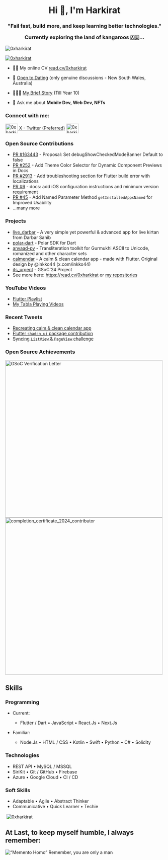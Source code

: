 <h1 align="center">Hi 👋, I'm Harkirat</h1>
<h3 align="center">"Fail fast, build more, and keep learning better technologies."

Currently exploring the land of kangaroos 🇦🇺...</h3>

<p align="left"> <img src="https://komarev.com/ghpvc/?username=0xharkirat&label=Profile%20views&color=0e75b6&style=flat" alt="0xharkirat" /> </p>

<p align="left"> <a href="https://twitter.com/0xharkirat" target="blank"><img src="https://img.shields.io/twitter/follow/0xharkirat?logo=twitter&style=for-the-badge" alt="0xharkirat" /></a> </p>

- 👨‍💻 My online CV <a href="https://read.cv/0xharkirat" target="_blank" rel="noreferrer"> read.cv/0xharkirat</a>

- 🌹 [Open to Dating](dateharkirat@gmail.com) (only genuine discussions - New South Wales, Australia)


- 👨🏻‍🏫 <a href="https://bit.ly/4dEIdZc" target="_blank" rel="noreferrer"> My Brief Story</a> (Till Year 10)

- 💬 Ask me about **Mobile Dev, Web Dev, NFTs**

<h3 align="left">Connect with me:</h3>
<p align="left">
<a href="https://twitter.com/0xharkirat" target="blank"><img align="center" src="https://raw.githubusercontent.com/rahuldkjain/github-profile-readme-generator/master/src/images/icons/Social/twitter.svg" alt="0xharkirat" height="30" width="40" /> X - Twitter (Preferred)</a>
<a href="https://linkedin.com/in/0xharkirat" target="blank"><img align="center" src="https://raw.githubusercontent.com/rahuldkjain/github-profile-readme-generator/master/src/images/icons/Social/linked-in-alt.svg" alt="0xharkirat" height="30" width="40" /></a>

### Open Source Contributions

- [PR #163443](https://github.com/flutter/flutter/issues/163443) - Proposal: Set debugShowCheckedModeBanner Default to false
- [PR #252](https://github.com/nank1ro/flutter-shadcn-ui/pull/252) - Add Theme Color Selector for Dynamic Component Previews in Docs
- [PR #2913](https://github.com/codemagic-ci-cd/codemagic-docs/pull/2913) - Add troubleshooting section for Flutter build error with localizations
- [PR #6](https://github.com/monterail/intelligence/pull/6) - docs: add iOS configuration instructions and minimum version requirement
- [PR #45](https://github.com/sharmadhiraj/installed_apps/pull/45) - Add Named Parameter Method `getInstalledAppsNamed` for Improved Usability
- ...many more

### Projects
- [live_darbar](https://github.com/0xharkirat/live_darbar) - A very simple yet powerful & advanced app for live kirtan from Darbar Sahib
- [polar-dart](https://github.com/0xharkirat/polar-dart) - Polar SDK for Dart
- [anvaad-py](https://github.com/0xharkirat/anvaad-py) - Transliteration toolkit for Gurmukhi ASCII to Unicode, romanized and other character sets
- [calmendar](https://github.com/0xharkirat/calmendar) - A calm & clean calendar app - made with Flutter. Original design by @inkko44 (x.com/inkko44)
- [its_urgent](https://github.com/0xharkirat/its_urgent) - GSoC'24 Project
- See more here: https://read.cv/0xharkirat or [my repositories](https://github.com/0xharkirat?page=1&tab=repositories)

### YouTube Videos
- [Flutter Playlist](https://youtube.com/playlist?list=PLLx2TfaNTPhxjIc4Ydm2CYhTxz9cPH-hy&si=6mbn0qD-Unvdhj5o)
- [My Tabla Playing Videos](https://youtube.com/playlist?list=PLLx2TfaNTPhyQPAIfEnib4MfXppYtYVyB&si=4leUaIK9bhv-LcFO)

### Recent Tweets
- [Recreating calm & clean calendar app](https://x.com/0xharkirat/status/1892431921483042983)
- [Flutter `shadcn_ui` package contribution](https://x.com/nank1ro/status/1881306971091136987)
- [Syncing `ListView` & `PageView` challenge](https://x.com/0xharkirat/status/1890731339424403488)

### Open Source Achievements
<img src="https://github.com/user-attachments/assets/b0f4aa85-ab08-4370-9109-88219a76f6aa" alt="GSoC Verification Letter" height="500">
<img src="https://github.com/user-attachments/assets/76e4d811-9e7a-48fa-9da3-9c4fe553c02b" alt="completion_certificate_2024_contributor" width="500">


## Skills
### Programming
- Current:
  - Flutter / Dart • JavaScript • React.Js • Next.Js  

- Familiar:
  - Node.Js • HTML / CSS • Kotlin • Swift • Python • C# • Solidity  

### Technologies
- REST API • MySQL / MSSQL  
- SiriKit • Git / GitHub • Firebase  
- Azure • Google Cloud • CI / CD  

### Soft Skills
- Adaptable • Agile • Abstract Thinker  
- Communicative • Quick Learner • Techie  


<p>&nbsp;<img align="center" src="https://github-readme-stats.vercel.app/api?username=0xharkirat&show_icons=true&locale=en" alt="0xharkirat" /></p>

## At Last, to keep myself humble, I always remember:

![“Memento Homo”  Remember, you are only a man](https://github.com/user-attachments/assets/b65aeb80-379b-40e3-8ebb-7731c8e9cf12)
